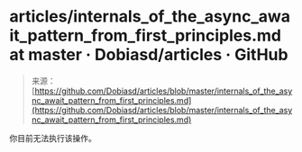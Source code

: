 <!--yml

category: 未分类

date: 2024-05-29 12:29:26

-->

# articles/internals_of_the_async_await_pattern_from_first_principles.md at master · Dobiasd/articles · GitHub

> 来源：[https://github.com/Dobiasd/articles/blob/master/internals_of_the_async_await_pattern_from_first_principles.md](https://github.com/Dobiasd/articles/blob/master/internals_of_the_async_await_pattern_from_first_principles.md)

<include-fragment class="js-notification-shelf-include-fragment" data-base-src="https://github.com/notifications/beta/shelf"></include-fragment>

你目前无法执行该操作。

<template id="site-details-dialog"></template><template id="snippet-clipboard-copy-button"></template><template id="snippet-clipboard-copy-button-unpositioned"></template>
